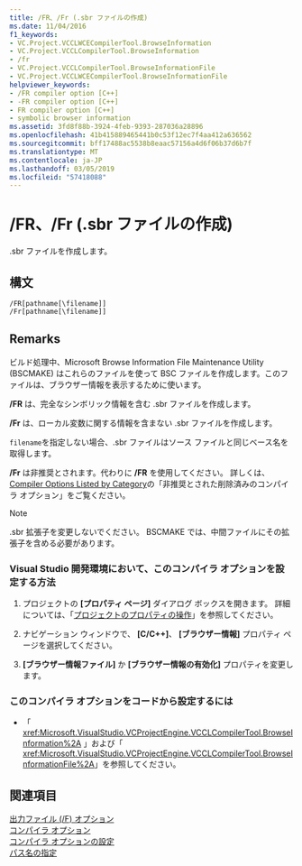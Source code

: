 ```yaml
---
title: /FR、/Fr (.sbr ファイルの作成)
ms.date: 11/04/2016
f1_keywords:
- VC.Project.VCCLWCECompilerTool.BrowseInformation
- VC.Project.VCCLCompilerTool.BrowseInformation
- /fr
- VC.Project.VCCLCompilerTool.BrowseInformationFile
- VC.Project.VCCLWCECompilerTool.BrowseInformationFile
helpviewer_keywords:
- /FR compiler option [C++]
- -FR compiler option [C++]
- FR compiler option [C++]
- symbolic browser information
ms.assetid: 3fd8f88b-3924-4feb-9393-287036a28896
ms.openlocfilehash: 41b415889465441b0c53f12ec7f4aa412a636562
ms.sourcegitcommit: bff17488ac5538b8eaac57156a4d6f06b37d6b7f
ms.translationtype: MT
ms.contentlocale: ja-JP
ms.lasthandoff: 03/05/2019
ms.locfileid: "57418088"
---
```

# <a name="fr-fr-create-sbr-file"></a>/FR、/Fr (.sbr ファイルの作成)

.sbr ファイルを作成します。

## <a name="syntax"></a>構文

```
/FR[pathname[\filename]]
/Fr[pathname[\filename]]
```

## <a name="remarks"></a>Remarks

ビルド処理中、Microsoft Browse Information File Maintenance Utility (BSCMAKE) はこれらのファイルを使って BSC ファイルを作成します。このファイルは、ブラウザー情報を表示するために使います。

**/FR** は、完全なシンボリック情報を含む .sbr ファイルを作成します。

**/Fr** は、ローカル変数に関する情報を含まない .sbr ファイルを作成します。

`filename`を指定しない場合、.sbr ファイルはソース ファイルと同じベース名を取得します。

**/Fr** は非推奨とされます。代わりに **/FR** を使用してください。 詳しくは、 [Compiler Options Listed by Category](../../build/reference/compiler-options-listed-by-category.md)の「非推奨とされた削除済みのコンパイラ オプション」をご覧ください。

> [!NOTE]
>  .sbr 拡張子を変更しないでください。 BSCMAKE では、中間ファイルにその拡張子を含める必要があります。

### <a name="to-set-this-compiler-option-in-the-visual-studio-development-environment"></a>Visual Studio 開発環境において、このコンパイラ オプションを設定する方法

1. プロジェクトの **[プロパティ ページ]** ダイアログ ボックスを開きます。 詳細については、「[プロジェクトのプロパティの操作](../../ide/working-with-project-properties.md)」を参照してください。

1. ナビゲーション ウィンドウで、 **[C/C++]**、 **[ブラウザー情報]** プロパティ ページを選択してください。

1. **[ブラウザー情報ファイル]** か **[ブラウザー情報の有効化]** プロパティを変更します。

### <a name="to-set-this-compiler-option-programmatically"></a>このコンパイラ オプションをコードから設定するには

- 「 <xref:Microsoft.VisualStudio.VCProjectEngine.VCCLCompilerTool.BrowseInformation%2A> 」および「 <xref:Microsoft.VisualStudio.VCProjectEngine.VCCLCompilerTool.BrowseInformationFile%2A>」を参照してください。

## <a name="see-also"></a>関連項目

[出力ファイル (/F) オプション](../../build/reference/output-file-f-options.md)<br/>
[コンパイラ オプション](../../build/reference/compiler-options.md)<br/>
[コンパイラ オプションの設定](../../build/reference/setting-compiler-options.md)<br/>
[パス名の指定](../../build/reference/specifying-the-pathname.md)
